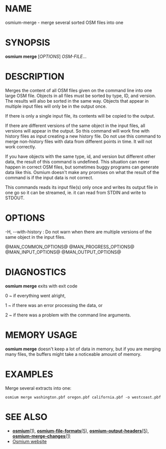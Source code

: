
# NAME

osmium-merge - merge several sorted OSM files into one


# SYNOPSIS

**osmium merge** \[*OPTIONS*\] *OSM-FILE*...


# DESCRIPTION

Merges the content of all OSM files given on the command line into one large
OSM file. Objects in all files must be sorted by type, ID, and version. The
results will also be sorted in the same way. Objects that appear in multiple
input files will only be in the output once.

If there is only a single input file, its contents will be copied to the
output.

If there are different versions of the same object in the input files, all
versions will appear in the output. So this command will work fine with history
files as input creating a new history file. Do not use this command to merge
non-history files with data from different points in time. It will not work
correctly.

If you have objects with the same type, id, and version but different other
data, the result of this command is undefined. This situation can never happen
in correct OSM files, but sometimes buggy programs can generate data like this.
Osmium doesn't make any promises on what the result of the command is if the
input data is not correct.

This commands reads its input file(s) only once and writes its output file
in one go so it can be streamed, ie. it can read from STDIN and write to
STDOUT.

# OPTIONS

-H, \--with-history
:   Do not warn when there are multiple versions of the same object in the
    input files.

@MAN_COMMON_OPTIONS@
@MAN_PROGRESS_OPTIONS@
@MAN_INPUT_OPTIONS@
@MAN_OUTPUT_OPTIONS@


# DIAGNOSTICS

**osmium merge** exits with exit code

0
  ~ if everything went alright,

1
  ~ if there was an error processing the data, or

2
  ~ if there was a problem with the command line arguments.


# MEMORY USAGE

**osmium merge** doesn't keep a lot of data in memory, but if you are merging
many files, the buffers might take a noticeable amount of memory.


# EXAMPLES

Merge several extracts into one:

    osmium merge washington.pbf oregon.pbf california.pbf -o westcoast.pbf


# SEE ALSO

* [**osmium**(1)](osmium.html), [**osmium-file-formats**(5)](osmium-file-formats.html), [**osmium-output-headers**(5)](osmium-output-headers.html), [**osmium-merge-changes**(1)](osmium-merge-changes.html)
* [Osmium website](https://osmcode.org/osmium-tool/)

